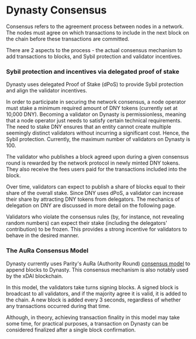 # Dynasty Consensus

Consensus refers to the agreement process between nodes in a network. The nodes must agree on which transactions to include in the next block on the chain before these transactions are committed.

There are 2 aspects to the process - the actual consensus mechanism to add transactions to blocks, and Sybil protection and validator incentives.

### Sybil protection and incentives via delegated proof of stake

Dynasty uses delegated Proof of Stake (dPoS) to provide Sybil protection and align the validator incentives.

In order to participate in securing the network consensus, a node operator must stake a minimum required amount of DNY tokens (currently set at 10,000 DNY). Becoming a validator on Dynasty is permissionless, meaning that a node operator just needs to satisfy certain technical requirements. The need to stake DNY ensures that an entity cannot create multiple seemingly distinct validators without incurring a significant cost. Hence, the Sybil protection. Currently, the maximum number of validators on Dynasty is 100.

The validator who publishes a block agreed upon during a given consensus round is rewarded by the network protocol in newly minted DNY tokens. They also receive the fees users paid for the transactions included into the block.

Over time, validators can expect to publish a share of blocks equal to their share of the overall stake. Since DNY uses dPoS, a validator can increase their share by attracting DNY tokens from delegators. The mechanics of delegation on DNY are discussed in more detail on the following page.

Validators who violate the consensus rules (by, for instance, not revealing random numbers) can expect their stake (including the delegators' contribution) to be frozen. This provides a strong incentive for validators to behave in the desired manner.

### The AuRa Consensus Model

Dynasty currently uses Parity's AuRa (Authority Round) [consensus model](https://openethereum.github.io/Aura) to append blocks to Dynasty. This consensus mechanism is also notably used by the xDAI blockchain.

In this model, the validators take turns signing blocks. A signed block is broadcast to all validators, and if the majority agree it is valid, it is added to the chain. A new block is added every 3 seconds, regardless of whether any transactions occurred during that time.

Although, in theory, achieving transaction finality in this model may take some time, for practical purposes, a transaction on Dynasty can be considered finalized after a single block confirmation.

